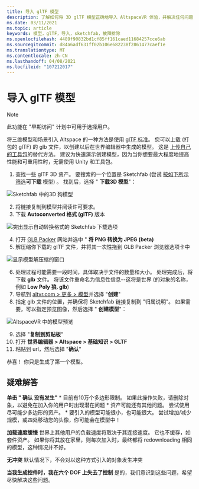 ```yaml
---
title: 导入 glTF 模型
description: 了解如何将 3D glTF 模型正确地导入 AltspaceVR 体验，并解决任何问题。
ms.date: 03/11/2021
ms.topic: article
keywords: 模型，glTF，导入，sketchfab，故障排除
ms.openlocfilehash: 4489f90832bd1cf85ff161caed11684257cce6ab
ms.sourcegitcommit: d84a6adf631ff02b106e682238f2861477caef1e
ms.translationtype: MT
ms.contentlocale: zh-CN
ms.lasthandoff: 04/08/2021
ms.locfileid: "107212017"
---
```

# <a name="importing-gltf-models"></a>导入 glTF 模型

> [!NOTE]
> 此功能在 "早期访问" 计划中可用于选择用户。

将三维模型和场景引入 Altspace 的一种方法是使用 [glTF 标准](https://en.wikipedia.org/wiki/GlTF)。 您可以上载 (打包的 glTF) 的 glb 文件，以创建以后在世界编辑器中生成的模型。 这是 [上传自己的工具包](uploading-custom-kits.md)的替代方法。 建议为快速演示创建模型，因为当你想要最大程度地提高性能和可重用性时，无需使用 Unity 和工具包。 

1. 查找一些 glTF 3D 资产。 要搜索的一个位置是 Sketchfab (尝试 [按如下所示筛选](https://sketchfab.com/search?features=downloadable&q=low+poly+wolf&sort_by=-pertinence&type=models)**可下载** 模型) 。 找到后，选择 " **下载3D 模型**"：

![Sketchfab 中的3D 狗模型](images/importing-models-img-01.png)

2. 将链接复制到模型并阅读许可要求。 
3. 下载 **Autoconverted 格式 (glTF)** 版本

![突出显示自动转换格式的 Sketchfab 下载选项](images/importing-models-img-02.png)

4. 打开 [GLB Packer](https://glb-packer.glitch.me) 网站并选中 " **将 PNG 转换为 JPEG (beta)**
5. 解压缩你下载的 glTF 文件，并将其一次性拖到 GLB Packer 浏览器选项卡中

![显示模型解压缩的窗口](images/importing-models-img-03.png)

6. 处理过程可能需要一段时间，具体取决于文件的数量和大小。 处理完成后，将下载 **glb** 文件。 将该文件重命名为信息性信息--这将是世界 (的对象的名称，例如 **Low Poly 狼. glb**) 
7. 导航到 [altvr.com > 更多 > 模型](https://account.altvr.com/users/sign_in)并选择 "**创建**"
8. 指定 glb 文件的位置，并确保将 Sketchfab 链接复制到 "归属说明"。 如果需要，可以指定预览图像，然后选择 " **创建模型**"：

![AltspaceVR 中的模型预览](images/importing-models-img-04.png)

9. 选择 "**复制到剪贴板**"
10. 打开 **世界编辑器 > Altspace > 基础知识 > GLTF**
11. 粘贴到 url，然后选择 "**确认**"

恭喜！ 你只是生成了第一个模型。

## <a name="troubleshooting"></a>疑难解答

**单击 " **确认** 没有发生"**
    * 目前有10万个多边形限制。 如果此操作失败，请删除对象，以避免在加入你的用户时出现潜在问题
    * 资产可能还有其他问题。 尝试使用尽可能少多边形的资产。
    * 要引入的模型可能很小，也可能很大。 尝试增加/减少规模，或四处移动您的头像，你可能会在模型中！

**加载速度缓慢** 世界上其他用户的负载速度将取决于其连接速度。 它也不缓存，如套件资产。 如果你将其放在家里，则每次加入时，最终都将 redownloading 相同的模型，这种情况并不好。

**无冲突** 默认情况下，不会对以这种方式引入的对象发生冲突

**当我生成控件时，我在六个 DOF 上失去了控制** 是的，我们意识到这些问题，希望尽快解决这些问题。  